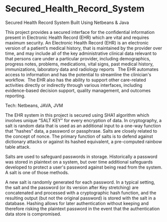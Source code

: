 # Secured_Health_Record_System
Secured Health Record System Built Using Netbeans & Java

This project provides a secured interface for the confidential information present in Electronic Health Record (EHR) which are vital and requires maximum security. An
Electronic Health Record (EHR) is an electronic version of a patient’s medical history, that is maintained by the provider over time, and may include all of the key
administrative clinical data relevant to that persons care under a particular provider, including demographics, progress notes, problems, medications, vital signs, past medical
history, immunizations, laboratory data and radiology reports   The EHR automates access to information and has the potential to streamline the clinician&#39;s workflow.  The
EHR also has the ability to support other care-related activities directly or indirectly through various interfaces, including evidence-based decision support, quality
management, and outcomes reporting.

Tech: Netbeans, JAVA, JVM

The EHR system in this project is secured using SHA1 algorithm which involves unique “SALT KEY” for every encryption of data. In cryptography, a salt is random data that is used as an additional input to a one-way function that "hashes" data, a password or passphrase. Salts are closely related to the concept of nonce. The primary function of salts is to defend against dictionary attacks or against its hashed equivalent, a pre-computed rainbow table attack.

Salts are used to safeguard passwords in storage. Historically a password was stored in plaintext on a system, but over time additional safeguards developed to protect a user's password against being read from the system. A salt is one of those methods.

A new salt is randomly generated for each password. In a typical setting, the salt and the password (or its version after Key stretching) are concatenated and processed with a cryptographic hash function, and the resulting output (but not the original password) is stored with the salt in a database. Hashing allows for later authentication without keeping and therefore risking the plaintext password in the event that the authentication data store is compromised.
